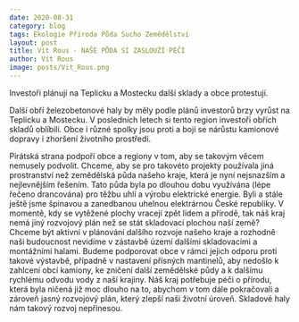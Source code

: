 ```yaml
---
date: 2020-08-31
category: blog
tags: Ekologie Příroda Půda Sucho Zemědělství  
layout: post
title: Vít Rous - NAŠE PŮDA SI ZASLOUŽÍ PÉČI
author: Vít Rous
image: posts/Vit_Rous.png
---
```


Investoři plánují na Teplicku a Mostecku další sklady a obce protestují.

Další obří železobetonové haly by měly podle plánů investorů brzy vyrůst na Teplicku a Mostecku. V posledních letech si tento region investoři obřích skladů oblíbili. Obce i různé spolky jsou proti a bojí se nárůstu kamionové dopravy i zhoršení životního prostředí.

Pirátská strana podpoří obce a regiony v tom, aby se takovým věcem nemusely podvolit. Chceme, aby se pro takovéto projekty používala jiná prostranství než zemědělská půda našeho kraje, která je nyní nejsnazším a nejlevnějším řešením. Tato půda byla po dlouhou dobu využívána (lépe řečeno drancována) pro těžbu uhlí a výrobu elektrické energie. Byli a stále ještě jsme špinavou a zanedbanou uhelnou elektrárnou České republiky.
V momentě, kdy se vytěžené plochy vracejí zpět lidem a přírodě, tak náš kraj nemá jiný rozvojový plán než se stát skladovací plochou naší země? Chceme být aktivní v plánování dalšího rozvoje našeho kraje a rozhodně naši budoucnost nevidíme v zástavbě území dalšími skladovacími a montážními halami.
Budeme podporovat obce v rámci jejich odporu proti takové výstavbě, případně v nastavení přísných mantinelů, aby nedošlo k zahlcení obcí kamiony, ke zničení další zemědělské půdy a k dalšímu rychlému odvodu vody z naší krajiny. Náš kraj potřebuje péči o přírodu, která byla ničená již moc dlouho na to, abychom v tom dále pokračovali a zároveň jasný rozvojový plán, který zlepší naši životní úroveň.
Skladové haly nám takový rozvoj nepřinesou.
